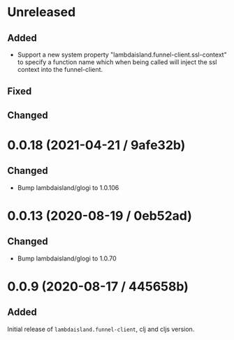 # Unreleased

## Added

- Support a new system property "lambdaisland.funnel-client.ssl-context" to 
  specify a function name which when being called will inject the ssl context
  into the funnel-client.

## Fixed

## Changed

# 0.0.18 (2021-04-21 / 9afe32b)

## Changed

- Bump lambdaisland/glogi to 1.0.106

# 0.0.13 (2020-08-19 / 0eb52ad)

## Changed

- Bump lambdaisland/glogi to 1.0.70

# 0.0.9 (2020-08-17 / 445658b)

## Added

Initial release of `lambdaisland.funnel-client`, clj and cljs version.
